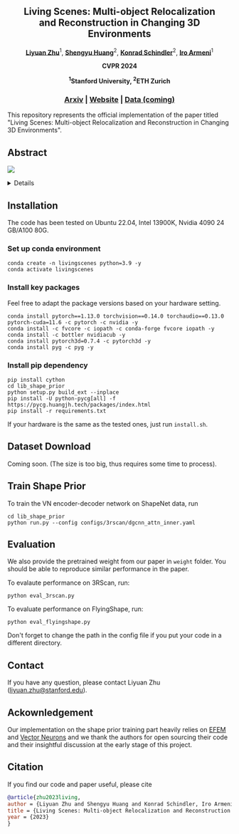 <p align="center">
<h2 align="center">  Living Scenes: Multi-object Relocalization <br> and Reconstruction in Changing 3D Environments </h2>

<p align="center">
    <a href="http://zhuliyuan.net/"><strong>Liyuan Zhu</strong></a><sup>1</sup>, 
    <a href="https://shengyuh.github.io/"><strong>Shengyu Huang</strong></a><sup>2</sup>,
    <a href="https://scholar.google.com/citations?user=FZuNgqIAAAAJ&hl=en"><strong>Konrad Schindler</strong></a><sup>2</sup>,
    <a href="https://ir0.github.io/"><strong>Iro Armeni</strong></a><sup>1</sup>
  </p>

<p align="center"><strong>CVPR 2024</strong></a>
<p align="center"><strong><sup>1</sup>Stanford University, <sup>2</sup>ETH Zurich</strong></a>
  <h3 align="center"><a href="https://arxiv.org">Arxiv</a> 
  | <a href="https://zhuliyuan.net/livingscenes">Website</a> | <a href="https://www.arxiv.org">Data (coming)</a> </h3> 
  <div align="center"></div>

This repository represents the official implementation of the paper titled "Living Scenes: Multi-object Relocalization
and Reconstruction in Changing 3D Environments".

## Abstract
<image src="misc/teaser.png"/>
</p>

<details>
Research into dynamic 3D scene understanding has primarily focused on short-term change tracking from dense
observations, while little attention has been paid to longterm changes with sparse observations. We address this
gap with MORE2
, a novel approach for multi-object relocalization and reconstruction in evolving environments. We
view these environments as “living scenes” and consider
the problem of transforming scans taken at different points
in time into a 3D reconstruction of the object instances,
whose accuracy and completeness increase over time. At
the core of our method lies an SE(3)-equivariant representation in a single encoder-decoder network, trained on synthetic data. This representation enables us to seamlessly
tackle instance matching, registration, and reconstruction.
We also introduce a joint optimization algorithm that facilitates the accumulation of point clouds originating from the
same instance across multiple scans taken at different points
in time. We validate our method on synthetic and real-world
data and demonstrate state-of-the-art performance in both
end-to-end performance and individual subtasks.
</details>


## Installation
The code has been tested on Ubuntu 22.04, Intel 13900K, Nvidia 4090 24 GB/A100 80G. 

### Set up conda environment
```
conda create -n livingscenes python=3.9 -y
conda activate livingscenes
```

### Install key packages
Feel free to adapt the package versions based on your hardware setting.
```
conda install pytorch==1.13.0 torchvision==0.14.0 torchaudio==0.13.0 pytorch-cuda=11.6 -c pytorch -c nvidia -y
conda install -c fvcore -c iopath -c conda-forge fvcore iopath -y
conda install -c bottler nvidiacub -y
conda install pytorch3d=0.7.4 -c pytorch3d -y
conda install pyg -c pyg -y
```

### Install pip dependency
```
pip install cython
cd lib_shape_prior
python setup.py build_ext --inplace
pip install -U python-pycg[all] -f https://pycg.huangjh.tech/packages/index.html
pip install -r requirements.txt
```
If your hardware is the same as the tested ones, just run `install.sh`.

## Dataset Download

Coming soon. (The size is too big, thus requires some time to process).

## Train Shape Prior
To train the VN encoder-decoder network on ShapeNet data, run
```
cd lib_shape_prior
python run.py --config configs/3rscan/dgcnn_attn_inner.yaml
```

## Evaluation
We also provide the pretrained weight from our paper in `weight` folder. You should be able to reproduce similar performance in the paper.

To evalaute performance on 3RScan, run:
```
python eval_3rscan.py
```

To evaluate performance on FlyingShape, run:
```
python eval_flyingshape.py
```
Don't forget to change the path in the config file if you put your code in a different directory.

## Contact
If you have any question, please contact Liyuan Zhu (liyuan.zhu@stanford.edu).

## Ackownledgement
Our implementation on the shape prior training part heavily relies on [EFEM](https://github.com/JiahuiLei/EFEM) and [Vector Neurons](https://github.com/FlyingGiraffe/vnn/) and we thank the authors for open sourcing their code and their insightful discussion at the early stage of this project.

## Citation
If you find our code and paper useful, please cite
```bibtex
@article{zhu2023living,
author = {Liyuan Zhu and Shengyu Huang and Konrad Schindler, Iro Armeni},
title = {Living Scenes: Multi-object Relocalization and Reconstruction in Changing 3D Environments},
year = {2023}
}
```
